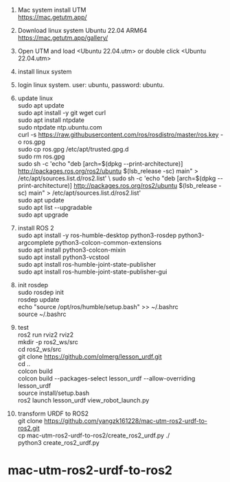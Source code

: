 1. Mac system install UTM \
   https://mac.getutm.app/

2. Download linux system Ubuntu 22.04 ARM64 \
    https://mac.getutm.app/gallery/
3. Open UTM and load <Ubuntu 22.04.utm> or double click <Ubuntu 22.04.utm>
4. install linux system
5. login linux system. user: ubuntu, password: ubuntu.
6. update linux \
    sudo apt update \
    sudo apt install -y git wget curl \
    sudo apt install ntpdate \
    sudo ntpdate ntp.ubuntu.com \
    curl -s https://raw.githubusercontent.com/ros/rosdistro/master/ros.key -o ros.gpg \
    sudo cp ros.gpg /etc/apt/trusted.gpg.d \
    sudo rm ros.gpg \
    sudo sh -c 'echo "deb [arch=$(dpkg --print-architecture)] http://packages.ros.org/ros2/ubuntu $(lsb_release -sc) main" > /etc/apt/sources.list.d/ros2.list' \
    sudo sh -c 'echo "deb [arch=$(dpkg --print-architecture)] http://packages.ros.org/ros2/ubuntu $(lsb_release -sc) main" > /etc/apt/sources.list.d/ros2.list' \
    sudo apt update \
    sudo apt list --upgradable \
    sudo apt upgrade 
7. install ROS 2  \
    sudo apt install -y ros-humble-desktop python3-rosdep python3-argcomplete python3-colcon-common-extensions \
    sudo apt install python3-colcon-mixin \
    sudo apt install python3-vcstool \
    sudo apt install ros-humble-joint-state-publisher \
    sudo apt install ros-humble-joint-state-publisher-gui 
8. init rosdep \
    sudo rosdep init \
    rosdep update \
    echo "source /opt/ros/humble/setup.bash" >> ~/.bashrc \
    source ~/.bashrc 
9. test \
   ros2 run rviz2 rviz2 \
   mkdir -p ros2_ws/src \
   cd ros2_ws/src \
   git clone https://github.com/olmerg/lesson_urdf.git \
   cd .. \
   colcon build \
   colcon build --packages-select lesson_urdf --allow-overriding lesson_urdf \
   source install/setup.bash \
   ros2 launch lesson_urdf view_robot_launch.py 

10. transform URDF to ROS2 \
    git clone https://github.com/yangzk161228/mac-utm-ros2-urdf-to-ros2.git \
    cp mac-utm-ros2-urdf-to-ros2/create_ros2_urdf.py ./ \
    python3 create_ros2_urdf.py


# mac-utm-ros2-urdf-to-ros2
